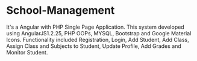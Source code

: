 # School-Management
It's a Angular with PHP Single Page Application. This system developed using AngularJS1.2.25, PHP OOPs, MYSQL, Bootstrap and Google Material Icons.   Functionality included Registration, Login, Add Student, Add Class, Assign Class and Subjects to Student, Update Profile, Add Grades and Monitor Student.
